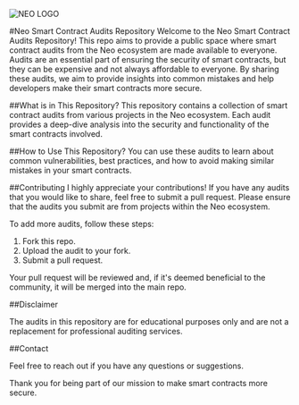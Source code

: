 ![NEO LOGO](https://cryptologos.cc/logos/versions/neo-neo-logo-full.svg)

#Neo Smart Contract Audits Repository
Welcome to the Neo Smart Contract Audits Repository! This repo aims to provide a public space where smart contract audits from the Neo ecosystem are made available to everyone. Audits are an essential part of ensuring the security of smart contracts, but they can be expensive and not always affordable to everyone. By sharing these audits, we aim to provide insights into common mistakes and help developers make their smart contracts more secure.

##What is in This Repository?
This repository contains a collection of smart contract audits from various projects in the Neo ecosystem. Each audit provides a deep-dive analysis into the security and functionality of the smart contracts involved.

##How to Use This Repository?
You can use these audits to learn about common vulnerabilities, best practices, and how to avoid making similar mistakes in your smart contracts.


##Contributing
I highly appreciate your contributions! If you have any audits that you would like to share, feel free to submit a pull request. Please ensure that the audits you submit are from projects within the Neo ecosystem.

To add more audits, follow these steps:
1. Fork this repo.
2. Upload the audit to your fork.
3. Submit a pull request.

Your pull request will be reviewed and, if it's deemed beneficial to the community, it will be merged into the main repo.

##Disclaimer

The audits in this repository are for educational purposes only and are not a replacement for professional auditing services.

##Contact

Feel free to reach out if you have any questions or suggestions. 

Thank you for being part of our mission to make smart contracts more secure.
